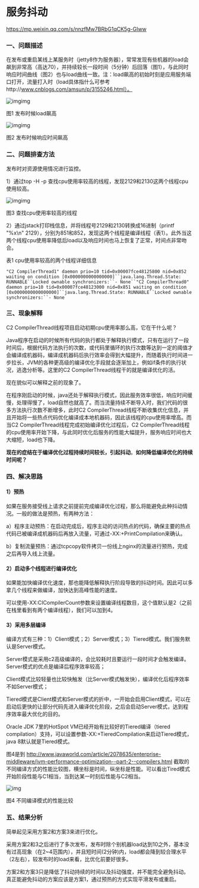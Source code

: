 # 服务抖动

https://mp.weixin.qq.com/s/nnzfMw7BRbG1qCK5g-GIww

### 一、问题描述

在发布或重启某线上某服务时（jetty8作为服务器），常常发现有些机器的load会飙到非常高（高达70），并持续较长一段时间（5分钟）后回落（图1），与此同时响应时间曲线（图2）也与load曲线一致。注：load飙高的初始时刻是应用服务端口打开，流量打入时（load具体指什么可参考http://www.cnblogs.com/amsun/p/3155246.html）。

![img](https://mmbiz.qpic.cn/mmbiz_png/JdLkEI9sZfeBXOn55ZBtlnBZtic7tS79rEanZJXTMbozJtHQ1y8C3cibjrQvoGNprO9xttkJUvaicWBdYtMRe3Pgg/640?tp=webp&wxfrom=5&wx_lazy=1&wx_co=1)img

图1 发布时候load飙高

![img](https://mmbiz.qpic.cn/mmbiz_png/JdLkEI9sZfeBXOn55ZBtlnBZtic7tS79rl58tdtXHMGgFltbdzqc3uGRfoeEZvvJl1pqFibTuicqib6gt4qaX5yYxA/640?tp=webp&wxfrom=5&wx_lazy=1&wx_co=1)img

图2 发布时候响应时间飙高

### 二、问题排查方法

发布时对资源使用情况进行监控。

1）通过top -H -p 查找cpu使用率较高的线程，发现2129和2130这两个线程cpu使用较高。

![img](https://mmbiz.qpic.cn/mmbiz_png/JdLkEI9sZfeBXOn55ZBtlnBZtic7tS79rQXNia5bicKZWd6Gxs8ic2icfYP0iaicptXicH5hvUDXLaAdkHUTuV6jTcGj9g/640?tp=webp&wxfrom=5&wx_lazy=1&wx_co=1)img

图3 查找cpu使用率较高的线程

2）通过jstack打印栈信息，并将线程号2129和2130转换成16进制（printf "%x\n" 2129），分别为851和852，发现这两个线程是编译线程（表1）。此外当这两个线程cpu使用率降低后load以及响应时间也马上恢复了正常，时间点非常吻合。

表1 cpu使用率较高的两个线程详细信息

```
"C2 CompilerThread1" daemon prio=10 tid=0x00007fce48125800 nid=0x852 waiting on condition [0x0000000000000000]``java.lang.Thread.State: RUNNABLE``Locked ownable synchronizers:``- None``"C2 CompilerThread0" daemon prio=10 tid=0x00007fce48123000 nid=0x851 waiting on condition [0x0000000000000000]``java.lang.Thread.State: RUNNABLE``Locked ownable synchronizers:``- None
```

### 三、现象解释

C2 CompilerThread线程项目启动初期cpu使用率那么高，它在干什么呢？

Java程序在启动的时候所有代码的执行都处于解释执行模式，只有在运行了一段时间后，根据代码方法执行的次数，或代码里循环的执行次数等达到一定的阈值才会编译成机器码，编译成机器码后执行效率会得到大幅提升，而随着执行时间进一步拉长，JVM的各种更高级的编译优化手段就会逐渐加上，例如if条件的执行状况，逃逸分析等。这里的C2 CompilerThread线程干的就是编译优化的活。

现在貌似可以解释之前的现象了。

在程序刚启动的时候，java还处于解释执行模式，因此服务效率很低，响应时间缓慢，处理得慢了，load自然也就高了。而当流量持续不断导入时，我们代码的很多方法执行次数不断增多，此时C2 CompilerThread线程不断收集优化信息，并且开始将一些热点代码优化编译成本地机器码，因此该线程的cpu使用率增高。而当C2 CompilerThread线程完成初始编译优化过程后，C2 CompilerThread线程的cpu使用率开始下降，与此同时优化后服务的性能大幅提升，服务响应时间也大大缩短，load也下降。

 **现在的症结在于编译优化过程持续时间较长，引起抖动**。**如何降低编译优化的持续时间呢？**

### 四、解决思路

#### 1）预热

如果在服务接受线上请求之前提前完成编译优化过程，那么将能避免此种抖动情况。一般的做法是预热，有两种方法：

a）程序主动预热：在启动完成后，程序主动的访问热点的代码，确保主要的热点代码已被编译成机器码后再放入流量，可通过-XX:+PrintCompilation来确认。

b）复制流量预热：通过tcpcopy软件拷贝一份线上nginx的流量进行预热，完成之后再导入线上流量。

#### 2）启动多个线程进行编译优化

如果能加快编译优化速度，那也能降低解释执行阶段导致的抖动时间。因此可以多拿几个线程来做编译，加快达到高峰性能的速度。

可以使用-XX:CICompilerCount参数来设置编译线程数目，这个值默认是2（之前在栈里看到有两个编译线程），我们可以加到4。

#### 3）采用多层编译

编译方式有三种：1）Client模式；2）Server模式；3）Tiered模式。我们服务默认是Server模式。

Server模式是采用c2高级编译的，会比较耗时且要运行一段时间才会触发编译。 Server模式的优点是编译后程序效率较高；

Client模式比较轻量也比较快触发（比Server模式触发快），编译优化后程序效率不如Server模式；

Tiered模式是Client模式和Server模式的折中，一开始会启用Client模式，可以在启动后更快的让部分代码先进入编译优化阶段，之后会启动Server模式，达到程序效率最大优化的目的。

Oracle JDK 7里的HotSpot VM已经开始有比较好的Tiered编译（tiered compilation）支持，可以设置参数-XX:+TieredCompilation来启动Tiered模式，java 8默认就是Tiered模式。

图4是到 http://www.javaworld.com/article/2078635/enterprise-middleware/jvm-performance-optimization--part-2--compilers.html 截取的不同编译方式的性能比较图，横坐标是时间，纵坐标是性能。可以看出Tired模式开始阶段性能与C1相当，当到达某一时刻后性能与C2相当。



![img](https://mmbiz.qpic.cn/mmbiz_png/JdLkEI9sZfeBXOn55ZBtlnBZtic7tS79ruvTCJnmfbZRHm7VoYcZTLcB9WksicPpgV5ankErt7Z15F149z3BbkQg/640?tp=webp&wxfrom=5&wx_lazy=1&wx_co=1)

图4 不同编译模式的性能比较



### 五、结果分析

简单起见采用方案2和方案3来进行优化。

采用方案2和3之后进行了多次发布，发布时除个别机器load达到10之外，基本没有过高现象（在2~4范围内），并且短时间(2分钟)内，load都会降到较合理水平（2左右），较发布时的load来看，比优化前要好很多。

方案2和方案3只是降低了抖动持续的时间以及抖动强度，并不能完全避免抖动。真正能避免抖动的方案应该是方案1，通过预热的方式实现平滑发布或重启。





